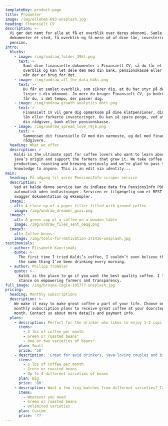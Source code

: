 ```yaml
---
templateKey: product-page
title: Produkter
image: /img/ellehem-693-unsplash.jpg
heading: Finansielt CV
description: >-
  Vi gør det nemt for alle at få et overblik over deres økonomi. Samle dine
  dokumenter ét sted, få overblik og få mere ud af dine lån, investeringer og
  pension.
intro:
  blurbs:
    - image: /img/undraw_folder_39kl.png
      text: >
        Saml dine finansielle dokumenter i Finansielt CV, så du får et samlet
        overblik og kan let dele dem med din bank, pensionskasse eller rådgiver,
        når der er brug for det.
    - image: /img/undraw_all_the_data_h4ki.png
      text: >-
        Du får et samlet overblik, som sikrer dig, at du har styr på de store
        linjer i din økonomi. Jo mere du bruger Finansielt CV, jo bedre overblik
        får du, i det tempo, der passer dig.
    - image: /img/undraw_growth_analytics_8btt.png
      text: >
        Finansielt CV vil gøre dig opmærksom på dine klatpensioner, dine dyre
        lån eller forkerte investeringer. Du kan så spare penge, ved at kontakte
        din rådgiver, bank eller pensionskasse.
    - image: /img/undraw_spread_love_r9jb.png
      text: >
        Sammensæt dit finansielle CV med din nærmeste, og del med finansielle
        rådgivere. 
  heading: What we offer
  description: >
    Kaldi is the ultimate spot for coffee lovers who want to learn about their
    java’s origin and support the farmers that grew it. We take coffee
    production, roasting and brewing seriously and we’re glad to pass that
    knowledge to anyone. This is an edit via identity...
main:
  heading: Få adgang til vores PensionsInfo-scraper service
  description: >
    Ved at kalde denne service kan du indlæse data fra PensionsInfo PDF'en helt
    automatisk uden indtastninger. Servicen er tilgængelig som et REST API med
    swagger dokumentation og eksempler. 
  image1:
    alt: A close-up of a paper filter filled with ground coffee
    image: /img/undraw_dreamer_gxxi.png
  image2:
    alt: A green cup of a coffee on a wooden table
    image: /img/undraw_files_sent_oeqg.png
  image3:
    alt: Coffee beans
    image: /img/tools-for-motivation-371416-unsplash.jpg
testimonials:
  - author: Elisabeth Kaurismäki
    quote: >-
      The first time I tried Kaldi’s coffee, I couldn’t even believe that was
      the same thing I’ve been drinking every morning.
  - author: Philipp Trommler
    quote: >-
      Kaldi is the place to go if you want the best quality coffee. I love their
      stance on empowering farmers and transparency.
full_image: /img/brooke-cagle-195777-unsplash.jpg
pricing:
  heading: Monthly subscriptions
  description: >-
    We make it easy to make great coffee a part of your life. Choose one of our
    monthly subscription plans to receive great coffee at your doorstep each
    month. Contact us about more details and payment info.
  plans:
    - description: Perfect for the drinker who likes to enjoy 1-2 cups per day.
      items:
        - 3 lbs of coffee per month
        - Green or roasted beans"
        - One or two varieties of beans"
      plan: Small
      price: '50'
    - description: 'Great for avid drinkers, java-loving couples and bigger crowds'
      items:
        - 6 lbs of coffee per month
        - Green or roasted beans
        - Up to 4 different varieties of beans
      plan: Big
      price: '80'
    - description: Want a few tiny batches from different varieties? Try our custom plan
      items:
        - Whatever you need
        - Green or roasted beans
        - Unlimited varieties
      plan: Custom
      price: '??'
---
```


